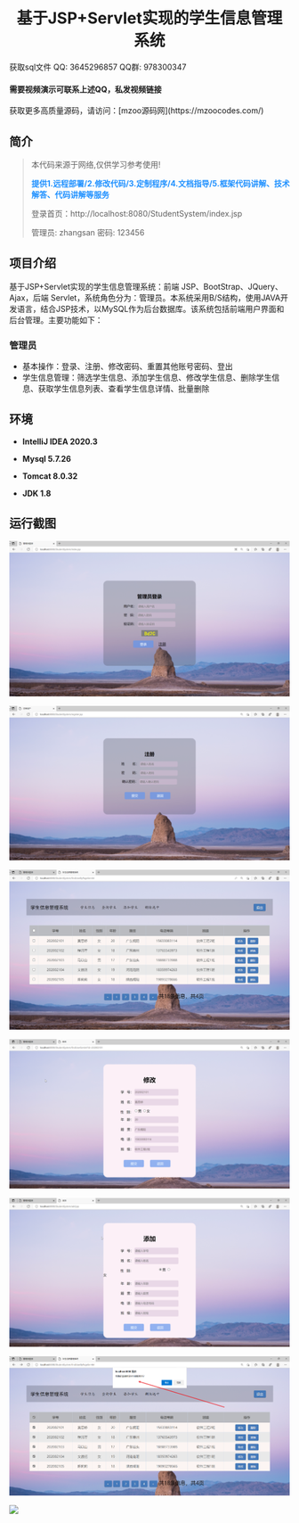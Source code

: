 <p><h1 align="center">基于JSP+Servlet实现的学生信息管理系统</h1></p>

<p> 获取sql文件 QQ: 3645296857 QQ群: 978300347 </p>
<h4> 需要视频演示可联系上述QQ，私发视频链接 </h4>
<p> 获取更多高质量源码，请访问：[mzoo源码网](https://mzoocodes.com/)</p>

## 简介

> 本代码来源于网络,仅供学习参考使用!
>
> <b style="color: dodgerblue"> 提供1.远程部署/2.修改代码/3.定制程序/4.文档指导/5.框架代码讲解、技术解答、代码讲解等服务 </b>
>
> 登录首页：http://localhost:8080/StudentSystem/index.jsp
> 
> 管理员: zhangsan 密码: 123456
>

## 项目介绍

基于JSP+Servlet实现的学生信息管理系统：前端 JSP、BootStrap、JQuery、Ajax，后端 Servlet，系统角色分为：管理员。本系统采用B/S结构，使用JAVA开发语言，结合JSP技术，以MySQL作为后台数据库。该系统包括前端用户界面和后台管理。主要功能如下：

### 管理员
- 基本操作：登录、注册、修改密码、重置其他账号密码、登出
- 学生信息管理：筛选学生信息、添加学生信息、修改学生信息、删除学生信息、获取学生信息列表、查看学生信息详情、批量删除

## 环境

- <b>IntelliJ IDEA 2020.3</b>

- <b>Mysql 5.7.26</b>

- <b>Tomcat 8.0.32</b>

- <b>JDK 1.8</b>


## 运行截图
![](screenshot/1.png)

![](screenshot/2.png)

![](screenshot/3.png)

![](screenshot/4.png)

![](screenshot/5.png)

![](screenshot/6.png)

![](screenshot/7.png)
